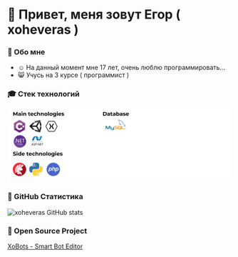 # 👻 Привет, меня зовут Егор ( xoheveras )
### 👦 Обо мне
<ul>
  <li>☺ На данный момент мне 17 лет, очень люблю программировать...</li>
  <li>😸 Учусь на 3 курсе ( программист )</li>
</ul>

### 🎓 Стек технологий
<img src="Date/BGTH.png">

### 🚀 GitHub Статистика

![xoheveras GitHub stats](https://github-readme-stats.vercel.app/api?username=xoheveras&count_private=true&show_icons=true)

### 🥺 Open Source Project
<a href="https://github.com/xoheveras/XoBots"> XoBots - Smart Bot Editor</a>
